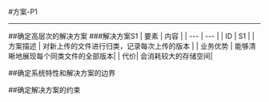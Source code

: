 #方案-P1

----

##确定高层次的解决方案
###解决方案S1
| 要素 | 内容 |
| --- | --- |
| ID | S1 |
| 方案描述 | 对新上传的文件进行归类，记录每次上传的版本 |
| 业务优势 | 能够清晰地展现每个同类文件的全部版本|
| 代价| 会消耗较大的存储空间|


##确定系统特性和解决方案的边界


##确定解决方案的约束